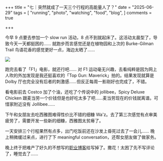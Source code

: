 +++
title = "七｜突然就成了一天三个行程的高能量人了？"
date = "2025-06-29"
tags = [
    "running",
    "photo",
    "watching",
    "food",
    "blog",
]
comments = true

+++

今早 9 点要去参加一个 slow run 活动，8 点不到就起床了。这活动太晨型了，导致今天一天都挺困的…… 就跑步而言感觉还是在植物园和上次的 Burke-Gilman Trail 鸟语花香的感觉更好一点，海边太晒了…… 

![](https://media.douchi.space/douchi/media_attachments/files/114/771/174/195/813/374/original/5b17cb779f8b1679.png)

跑完去看了「F1」电影，就还行吧…… 对 F1 运动毫无兴趣，去看纯粹是因为网上人吹的外加发现是我还挺喜欢的「Top Gun: Maverick」拍的。结果发现就算是 Dolby 厅也完全没有后者的刺激感……但反正每周一影刚好也完成了，不错。

看电影前去 Costco 加了个油，还吃了个传说中的 jollibee，Spicy Deluxe Chicken 跟麦当劳一个价钱但是也好吃太多了吧……麦当劳现在的价钱就离谱。可惜家附近没有 Jollibee……

下午和女朋友去吃西雅图难得性价比不错的细糠 Wa'z。去了第三次感觉有点审美疲劳了，需要开发一些新的细糠，西雅图太贫瘠了。

一天安排三个行程果然有点多，出门吃饭前还在沙发上昏死过去了一会儿…… 晚上稍微缓过来点，进行了下 meaningful conversation，还帮女朋友做了做家务。

晚上终于把难产了好久的不想写的[职业博客](https://blog.douchi.space/career-gaps/?utm_source=daily)给写掉了。撒花！太困了先不写评论了，睡觉去了…… 